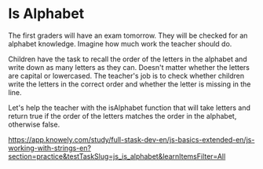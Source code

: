 # Is Alphabet

The first graders will have an exam tomorrow. They will be checked for an alphabet knowledge. Imagine how much work the teacher should do.

Children have the task to recall the order of the letters in the alphabet and write down as many letters as they can. Doesn't matter whether the letters are capital or lowercased. The teacher's job is to check whether children write the letters in the correct order and whether the letter is missing in the line.

Let's help the teacher with the isAlphabet function that will take letters and return true if the order of the letters matches the order in the alphabet, otherwise false.

<https://app.knowely.com/study/full-stask-dev-en/js-basics-extended-en/js-working-with-strings-en?section=practice&testTaskSlug=js_is_alphabet&learnItemsFilter=All>
